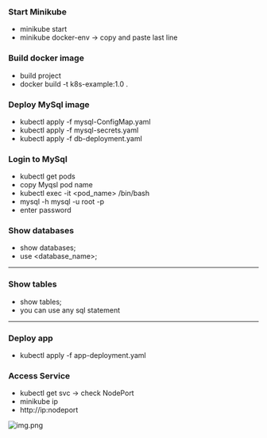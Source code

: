 ### Start Minikube
* minikube start
* minikube docker-env -> copy and paste last line

### Build docker image
* build project
* docker build -t k8s-example:1.0 .

### Deploy MySql image
* kubectl apply -f mysql-ConfigMap.yaml
* kubectl apply -f mysql-secrets.yaml
* kubectl apply -f db-deployment.yaml

### Login to MySql
* kubectl get pods
* copy Myqsl pod name
* kubectl exec -it <pod_name> /bin/bash
* mysql -h mysql -u root -p
* enter password

### Show databases
* show databases;
* use <database_name>;

----------------
### Show tables
* show tables;
* you can use any sql statement
----------------

### Deploy app
* kubectl apply -f app-deployment.yaml

### Access Service
* kubectl get svc -> check NodePort
* minikube ip
* http://ip:nodeport

![img.png](img.png)

